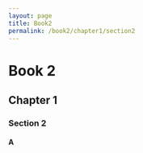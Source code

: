 ```yaml
---
layout: page
title: Book2
permalink: /book2/chapter1/section2
---
```

# Book 2

## Chapter 1

### Section 2

#### A